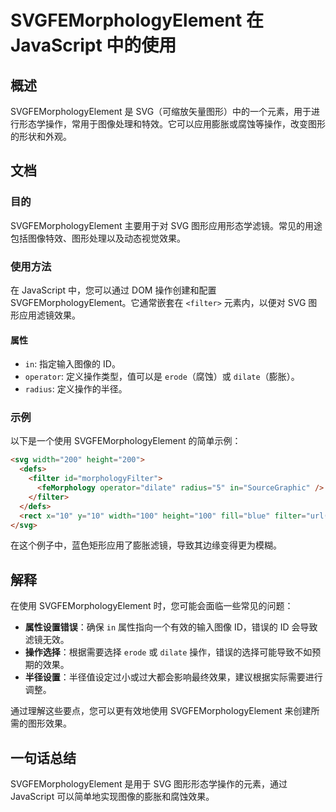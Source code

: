 <!--
Meta Description: # SVGFEMorphologyElement 在 JavaScript 中的使用 ## 概述 SVGFEMorphologyElement 是 SVG（可缩放矢量图形）中的一个元素，用于进行形态学操作，常用于图像处理和特效。它可以应用膨胀或腐蚀等操作，改变图形的形状和外观。 ## 文档 ### ...
Meta Keywords: svgfemorphologyelement, svg, filter, javascript, dilate
-->

# SVGFEMorphologyElement 在 JavaScript 中的使用

## 概述
SVGFEMorphologyElement 是 SVG（可缩放矢量图形）中的一个元素，用于进行形态学操作，常用于图像处理和特效。它可以应用膨胀或腐蚀等操作，改变图形的形状和外观。

## 文档
### 目的
SVGFEMorphologyElement 主要用于对 SVG 图形应用形态学滤镜。常见的用途包括图像特效、图形处理以及动态视觉效果。

### 使用方法
在 JavaScript 中，您可以通过 DOM 操作创建和配置 SVGFEMorphologyElement。它通常嵌套在 `<filter>` 元素内，以便对 SVG 图形应用滤镜效果。

#### 属性
- `in`: 指定输入图像的 ID。
- `operator`: 定义操作类型，值可以是 `erode`（腐蚀）或 `dilate`（膨胀）。
- `radius`: 定义操作的半径。

### 示例
以下是一个使用 SVGFEMorphologyElement 的简单示例：

```html
<svg width="200" height="200">
  <defs>
    <filter id="morphologyFilter">
      <feMorphology operator="dilate" radius="5" in="SourceGraphic" />
    </filter>
  </defs>
  <rect x="10" y="10" width="100" height="100" fill="blue" filter="url(#morphologyFilter)" />
</svg>
```

在这个例子中，蓝色矩形应用了膨胀滤镜，导致其边缘变得更为模糊。

## 解释
在使用 SVGFEMorphologyElement 时，您可能会面临一些常见的问题：

- **属性设置错误**：确保 `in` 属性指向一个有效的输入图像 ID，错误的 ID 会导致滤镜无效。
- **操作选择**：根据需要选择 `erode` 或 `dilate` 操作，错误的选择可能导致不如预期的效果。
- **半径设置**：半径值设定过小或过大都会影响最终效果，建议根据实际需要进行调整。

通过理解这些要点，您可以更有效地使用 SVGFEMorphologyElement 来创建所需的图形效果。

## 一句话总结
SVGFEMorphologyElement 是用于 SVG 图形形态学操作的元素，通过 JavaScript 可以简单地实现图像的膨胀和腐蚀效果。